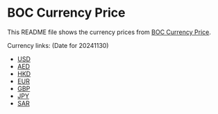 # BOC Currency Price

This README file shows the currency prices from [BOC Currency Price](https://www.boc.cn/sourcedb/whpj/).

Currency links: (Date for 20241130)

- [USD](https://bocurrencyprice.techina.science/BOC_CURRENCY_PRICE/USD/20241130.json)
- [AED](https://bocurrencyprice.techina.science/BOC_CURRENCY_PRICE/AED/20241130.json)
- [HKD](https://bocurrencyprice.techina.science/BOC_CURRENCY_PRICE/HKD/20241130.json)
- [EUR](https://bocurrencyprice.techina.science/BOC_CURRENCY_PRICE/EUR/20241130.json)
- [GBP](https://bocurrencyprice.techina.science/BOC_CURRENCY_PRICE/GBP/20241130.json)
- [JPY](https://bocurrencyprice.techina.science/BOC_CURRENCY_PRICE/JPY/20241130.json)
- [SAR](https://bocurrencyprice.techina.science/BOC_CURRENCY_PRICE/SAR/20241130.json)
